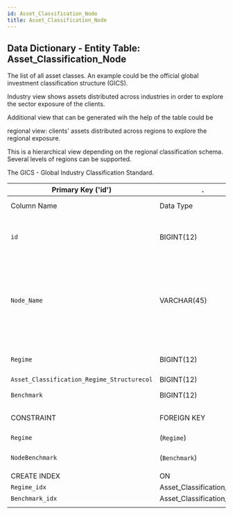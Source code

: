 ```yaml
---
id: Asset_Classification_Node
title: Asset_Classification_Node
---
```


## Data Dictionary - Entity Table: Asset_Classification_Node

The list of all asset classes.  An example could be the official global investment classification structure (GICS).					

Industry view shows assets distributed across industries in order to explore the sector exposure of the clients.					

Additional view that can be generated wih the help of the table could be 

regional view: clients' assets distributed across regions to explore the regional exposure. 

This is a hierarchical view depending on the regional classification schema. Several levels of regions can be supported.									

The GICS - Global Industry Classification Standard. 
 

| Primary Key ('id')|.|ENGINE = InnoDB|.|.|
|---|---|---|---|---|
| Column Name| Data Type|PK Primary Key, NN-Not Null, Null|Example|Comment|
||
|`id`|BIGINT(12)|PK, NN|1|PrimaryKey-ID, Not Null (auto creates)|
|`Node_Name`|VARCHAR(45)|NULL|Mid-cap equity|Asset class names i.e: Automotive, Mid-cap equity, Govn't bonds developed countries, Commodities, Energy|
|`Regime`|BIGINT(12)|NULL|3|Type of classification id|
|`Asset_Classification_Regime_Structurecol`|BIGINT(12)|NULL|.|.|
|`Benchmark`|BIGINT(12)|NULL|1|Asset class benchmark|
||
|CONSTRAINT|FOREIGN KEY|REFERENCES|ON DELETE|ON UPDATE|.|
| `Regime`|(`Regime`)|Asset_Classification_Regime (`id`)|NO ACTION| NO ACTION|.|
| `NodeBenchmark`|(`Benchmark`)|`Benchmark` (`id`)|NO ACTION| NO ACTION|.|
||
| CREATE INDEX|ON|ASC|VISABLE|.|.|
|`Regime_idx`|Asset_Classification_Node|(`Regime` ASC)|VISIBLE|.|.|
|`Benchmark_idx`|Asset_Classification_Node|(`Benchmark` ASC)|VISIBLE|.|.|
||

